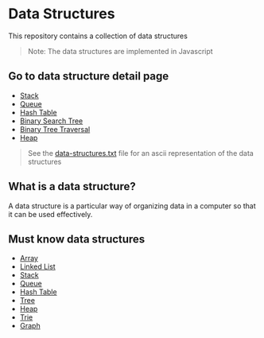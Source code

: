 # Data Structures

This repository contains a collection of data structures

> Note: The data structures are implemented in Javascript

## Go to data structure detail page

- [Stack](./markdown/STACK.md)
- [Queue](./markdown/QUEUE.md)
- [Hash Table](./markdown/HASH-TABLE.md)
- [Binary Search Tree](./markdown/BINARY-SEARCH-TREE.md)
- [Binary Tree Traversal](./markdown/BINARY-TREE-TRAVERSAL.md)
- [Heap](./markdown/HEAP.md)

> See the [data-structures.txt](./data-structures.txt) file for an ascii representation of the data structures

## What is a data structure?

A data structure is a particular way of organizing data in a computer so that it can be used effectively.

## Must know data structures

- [Array](https://it.wikipedia.org/wiki/Array)
- [Linked List](https://en.wikipedia.org/wiki/Linked_list)
- [Stack](<https://en.wikipedia.org/wiki/Stack_(abstract_data_type)>)
- [Queue](<https://en.wikipedia.org/wiki/Queue_(abstract_data_type)>)
- [Hash Table](https://en.wikipedia.org/wiki/Hash_table)
- [Tree](<https://en.wikipedia.org/wiki/Tree_(data_structure)>)
- [Heap](<https://en.wikipedia.org/wiki/Heap_(data_structure)>)
- [Trie](https://en.wikipedia.org/wiki/Trie?useskin%253Dvector)
- [Graph](<https://en.wikipedia.org/wiki/Graph_(abstract_data_type)>)
